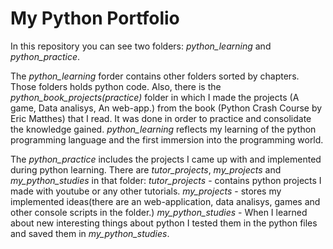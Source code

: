# My Python Portfolio
In this repository you can see two folders: *python_learning* and *python_practice*.

The *python_learning* forder contains other folders sorted by chapters. Those
folders holds python code. Also, there is the *python_book_projects(practice)*
folder in which I made the projects (A game, Data analisys, An web-app.)
from the book (Python Crash Course by Eric Matthes) that I read. It was done in order to
practice and consolidate the knowledge gained. *python_learning* reflects my
learning of the python programming language and the first immersion into the
programming world.

The *python_practice* includes the projects I came up with and implemented during
python learning. There are *tutor_projects*, *my_projects* and *my_python_studies*
in that folder:
    *tutor_projects* - contains python projects I made with youtube or any other
     tutorials.
    *my_projects* - stores my implemented ideas(there are an web-application,
     data analisys, games and other console scripts in the folder.)
    *my_python_studies* - When I learned about new interesting things about python
     I tested them in the python files and saved them in *my_python_studies*.
 
